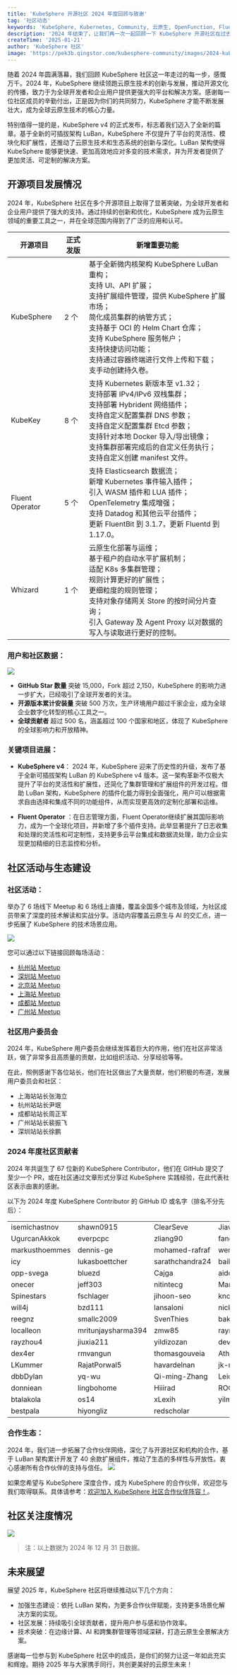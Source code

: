 ```yaml
---
title: 'KubeSphere 开源社区 2024 年度回顾与致谢'
tag: '社区动态'
keywords: 'KubeSphere, Kubernetes, Community, 云原生, OpenFunction, Fluent Operator '
description: '2024 年结束了，让我们再一次一起回顾一下 KubeSphere 开源社区在过去一年的变化。'
createTime: '2025-01-21'
author: 'KubeSphere 社区'
image: 'https://pek3b.qingstor.com/kubesphere-community/images/2024-kubesphere-year-in-review.png'
---
```


随着 2024 年圆满落幕，我们回顾 KubeSphere 社区这一年走过的每一步，感慨万千。2024 年，KubeSphere 继续领跑云原生技术的创新与发展，推动开源文化的传播，致力于为全球开发者和企业用户提供更强大的平台和解决方案。感谢每一位社区成员的辛勤付出，正是因为你们的共同努力，KubeSphere 才能不断发展壮大，成为全球云原生技术的核心力量。

特别值得一提的是，KubeSphere v4 的正式发布，标志着我们迈入了全新的篇章。基于全新的可插拔架构 LuBan，KubeSphere 不仅提升了平台的灵活性、模块化和扩展性，还推动了云原生技术和生态系统的创新与深化。LuBan 架构使得 KubeSphere 能够更快速、更加高效地应对多变的技术需求，并为开发者提供了更加灵活、可定制的解决方案。

## 开源项目发展情况

2024 年，KubeSphere 社区在多个开源项目上取得了显著突破，为全球开发者和企业用户提供了强大的支持。通过持续的创新和优化，KubeSphere 成为云原生领域的重要工具之一，并在全球范围内得到了广泛的应用和认可。


| 开源项目 | 正式发版 | 新增重要功能 |
| -------- | -------- | -------- |
| KubeSphere     | 2 个     | 基于全新微内核架构 KubeSphere LuBan 重构；<br/>支持 UI、API 扩展；<br/>支持扩展组件管理，提供 KubeSphere 扩展市场；<br/>简化成员集群的纳管方式；<br/>支持基于 OCI 的 Helm Chart 仓库；<br/>支持 KubeSphere 服务帐户；<br/>支持快捷访问功能；<br/>支持通过容器终端进行文件上传和下载；<br/>支手动创建持久卷。 |
| KubeKey     | 8 个    | 支持 Kubernetes 新版本至 v1.32；<br/>支持部署 IPv4/IPv6 双栈集群；<br/>支持部署 Hybrident 网络插件；<br/> 支持自定义配置集群 DNS 参数；<br/> 支持自定义配置集群 Etcd 参数；<br/> 支持针对本地 Docker 导入/导出镜像；<br/> 支持集群部署完成后的自定义任务执行；<br/> 支持自定义创建 manifest 文件。|
| Fluent Operator    | 5 个     |    支持 Elasticsearch 数据流；<br/> 新增 Kubernetes 事件输入插件；<br/> 引入 WASM 插件和 LUA 插件；<br/>OpenTelemetry 集成增强；<br/>支持 Datadog 和其他云平台插件；<br/>更新 FluentBit 到 3.1.7，更新 Fluentd 到 1.17.0。|
| Whizard    | 1 个     | 云原生化部署与运维； <br/>基于租户的自动水平扩展机制；<br/> 适配 K8s 多集群管理；<br/> 规则计算更好的扩展性；<br/>更细粒度的规则管理；<br/>支持对象存储网关 Store 的按时间分片查询；<br/>引入 Gateway 及 Agent Proxy 以对数据的写入与读取进行更好的控制。|

### 用户和社区数据：


![](https://pek3b.qingstor.com/kubesphere-community/images/star-history-2025114.png)

- **GitHub Star 数量** 突破 15,000，Fork 超过 2,150，KubeSphere 的影响力进一步扩大，已经吸引了全球开发者的关注。
- **开源版本累计安装量** 突破 500 万次，生产环境用户超过千家企业，成为全球企业数字化转型的核心工具之一。
- **全球贡献者** 超过 500 名，涵盖超过 100 个国家和地区，体现了 KubeSphere 的全球影响力和开放精神。

### 关键项目进展：

- **KubeSphere v4**： 2024 年，KubeSphere 迎来了历史性的升级，发布了基于全新可插拔架构 LuBan 的 KubeSphere v4 版本。这一架构革新不仅极大提升了平台的灵活性和扩展性，还简化了集群管理和扩展组件的开发过程。借助 LuBan 架构，KubeSphere 的插件化能力得到全面强化，用户可以根据需求自由选择和集成不同的功能组件，从而实现更高效的定制化部署和运维。

- **Fluent Operator** ：在日志管理方面，Fluent Operator继续扩展其国际影响力，成为一个全球化项目，并新增了多个插件支持。此举显著提升了日志收集和处理的灵活性和可定制性，支持更多云平台集成和数据流处理，助力企业实现更加精细的日志监控和分析。

## 社区活动与生态建设

### 社区活动：

举办了 6 场线下 Meetup 和 6 场线上直播，覆盖全国多个城市及领域，为社区成员带来了深度的技术解读和实战分享。活动内容覆盖云原生与 AI 的交汇点，进一步拓展了 KubeSphere 的技术场景应用。

![](https://pek3b.qingstor.com/kubesphere-community/images/Kubespheremeetup2024.png)

您可以通过以下链接回顾每场活动：

- [杭州站 Meetup](https://docs.kubesphere-carryon.top/zh/live/meetup-hangzhou-20240323/)
- [深圳站 Meetup](https://docs.kubesphere-carryon.top/zh/live/meetup-shenzhen-20240420/)
- [北京站 Meetup](https://docs.kubesphere-carryon.top/zh/live/meetup-beijing-20240525/)
- [上海站 Meetup](https://docs.kubesphere-carryon.top/zh/live/meetup-shanghai-20240720/)
- [成都站 Meetup](https://docs.kubesphere-carryon.top/zh/live/meetup-chengdu-20241123/)
- [广州站 Meetup](https://docs.kubesphere-carryon.top/zh/live/meetup-guangzhou-20241228/)

### 社区用户委员会

2024 年，KubeSphere 用户委员会继续发挥着巨大的作用，他们在社区非常活跃，做了非常多且高质量的贡献，比如组织活动、分享经验等等。

在此，照例感谢下各位站长，他们在社区做出了大量贡献，他们积极的布道，发展用户委员会和社区：
- 上海站站长张海立
- 杭州站站长尹珉
- 成都站站长周正军
- 广州站站长裴振飞
- 深圳站站长徐鹏

### 2024 年度社区贡献者

2024 年共诞生了 67 位新的 KubeSphere Contributor，他们在 GitHub 提交了至少一个 PR，或在社区通过文章形式分享过 KubeSphere 实践经验，在此代表社区表示由衷的感谢。

以下为 2024 年度 KubeSphere Contributor 的 GitHub ID 或名字（排名不分先后）：

|  | |||
| ---- | ---- |----|----|
|isemichastnov|shawn0915|ClearSeve|JiaweiGithub|
|UgurcanAkkok|everpcpc|zliang90|fangzhong|
|markusthoemmes|dennis-ge|mohamed-rafraf|wenwutang1|
|icy|lukasboettcher|sarathchandra24|baikjy0215|
|opp-svega|bluezd|Cajga|aido93|
|onecer|jeff303|nitintecg|MarkusFreitag|
|Spinestars|fschlager|jihoon-seo|knowmost|
|will4j|bzd111|lansaloni|nickytd|
|reegnz|smallc2009|SvenThies|bakervos|
|localleon|mritunjaysharma394|zmw85|raynay-r|
|rayzhou4|jiuxia211|yildizozan|developer-guy|
|dex4er|rmvangun|thomasgouveia|Athishpranav2003|
|LKummer|RajatPorwal5|havardelnan|jk-mob|
|dbbDylan|yq-wu|Qi-ming-Zhang|Leioy|
|donniean|lingbohome|Hiiirad|ROOMrepair|
|btalakola|os14|xLexih|yilmazo|
|bestpala|hiyongliz|redscholar||



### 合作生态：

2024 年，我们进一步拓展了合作伙伴网络，深化了与开源社区和机构的合作，基于 LuBan 架构累计开发了 40 余款扩展组件，推动了生态的多样性与开放性。衷心感谢所有合作伙伴的支持与信任。
![](https://pek3b.qingstor.com/kubesphere-community/images/2024-kubesphere-partner.png)

如果您希望与 KubeSphere 深度合作，成为 KubeSphere 的合作伙伴，欢迎您与我们取得联系。具体请参考：[欢迎加入 KubeSphere 社区合作伙伴阵容！](https://docs.kubesphere-carryon.top/zh/news/kubesphere-partner/)。


## 社区关注度情况


![](https://pek3b.qingstor.com/kubesphere-community/images/kubesphere-media-numbers-2024.png)

> 注：以上数据为 2024 年 12 月 31 日数据。

## 未来展望

展望 2025 年，KubeSphere 社区将继续推动以下几个方向：

- 加强生态建设：依托 LuBan 架构，为更多合作伙伴赋能，支持更多场景化解决方案的实现。
- 社区发展：持续吸引全球贡献者，提升用户参与感和协作效率。
- 技术突破：在边缘计算、AI 和跨集群管理等领域深耕，打造云原生全景解决方案。

感谢每一位参与到 KubeSphere 社区中的成员，是你们的努力让这一年如此充实和辉煌。期待 2025 年与大家携手同行，共创更美好的云原生未来！

